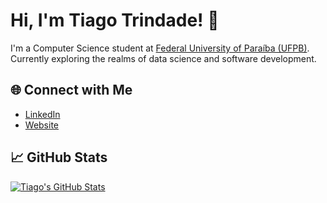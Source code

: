 # Hi, I'm Tiago Trindade! 👋

I'm a Computer Science student at [Federal University of Paraíba (UFPB)](https://www.ufpb.br/). Currently exploring the realms of data science and software development.

## 🌐 Connect with Me
- [LinkedIn](https://www.linkedin.com/in/tiagotrindade03/)
- [Website](https://trindadetiago.github.io/)

## 📈 GitHub Stats
[![Tiago's GitHub Stats](https://github-readme-stats.vercel.app/api?username=trindadetiago&show_icons=true&theme=radical)](https://github.com/trindadetiago)
